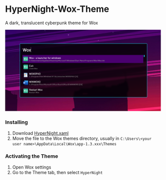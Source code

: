 # HyperNight-Wox-Theme
A dark, translucent cyberpunk theme for Wox

![HyperNight](HyperNight.png)

### Installing  
1. Download [HyperNight.xaml](https://github.com/Cdddo/HyperNight-Wox-Theme/blob/master/HyperNight.xaml)
2. Move the file to the Wox themes directory, usually in `C:\Users\<your user name>\AppData\Local\Wox\app-1.3.xxx\Themes`

### Activating the Theme
1. Open Wox settings
2. Go to the Theme tab, then select `HyperNight`
